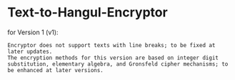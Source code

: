 # Text-to-Hangul-Encryptor
for Version 1 (v1):

    Encryptor does not support texts with line breaks; to be fixed at later updates.
    The encryption methods for this version are based on integer digit substitution, elementary algebra, and Gronsfeld cipher mechanisms; to be enhanced at later versions.
